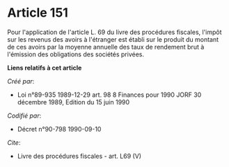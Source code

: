 # Article 151

Pour l'application de l'article L. 69 du livre des procédures fiscales, l'impôt sur les revenus des avoirs à l'étranger est
établi sur le produit du montant de ces avoirs par la moyenne annuelle des taux de rendement brut à l'émission des
obligations des sociétés privées.

**Liens relatifs à cet article**

_Créé par_:

  - Loi n°89-935 1989-12-29 art. 98 8 Finances pour 1990 JORF 30 décembre 1989, Edition du 15 juin 1990

_Codifié par_:

  - Décret n°90-798 1990-09-10

_Cite_:

  - Livre des procédures fiscales - art. L69 (V)
